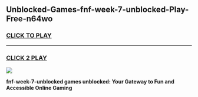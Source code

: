 
## Unblocked-Games-fnf-week-7-unblocked-Play-Free-n64wo
<h3>
<a href="https://premium76.site?title=fnf-week-7-unblocked&ref=18A1">CLICK TO PLAY</a></h3>
<hr>

<h3>
<a href="https://premium76.site?title=fnf-week-7-unblocked&ref=18A1">CLICK 2 PLAY</a>
  
</h3>

<a href="https://premium76.site?title=fnf-week-7-unblocked&ref=18A1"><img src="https://clearcache.store/games.png"></a>


**fnf-week-7-unblocked games unblocked: Your Gateway to Fun and Accessible Online Gaming**
